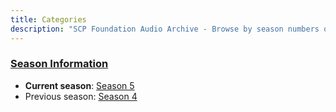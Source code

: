 ```yaml
---
title: Categories
description: "SCP Foundation Audio Archive - Browse by season numbers or blog types."
---
```


### [Season Information](/season-info)

* **Current season**: [Season 5](/categories/season-5)
* Previous season: [Season 4](/categories/season-4)
